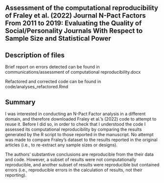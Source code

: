 ## Assessment of the computational reproducibility of Fraley et al. (2022) Journal N-Pact Factors From 2011 to 2019: Evaluating the Quality of Social/Personality Journals With Respect to Sample Size and Statistical Power



## Description of files

Brief report on errors detected can be found in communications/assessment of computational reproducibility.docx

Refactored and corrected code can be found in code/analyses_refactored.Rmd

## Summary

I was interested in conducting an N-Pact Factor analysis in a different domain, and therefore downloaded Fraley et al.’s (2022) code to attempt to reuse it. Before I did so, in order to check that I understood the code I assessed its computational reproducibility by comparing the results generated by the R script to those reported in the manuscript. No attempt was made to compare Fraley’s dataset to the results reported in the original articles (i.e., to re-extract any sample sizes or designs).

The authors’ substantive conclusions are reproducible from the their data and code. However, a subset of results were not computationally reproducible, and another subset of results were reproducible but contained errors (i.e., reproducible errors in the calculation of results, not their reporting). 